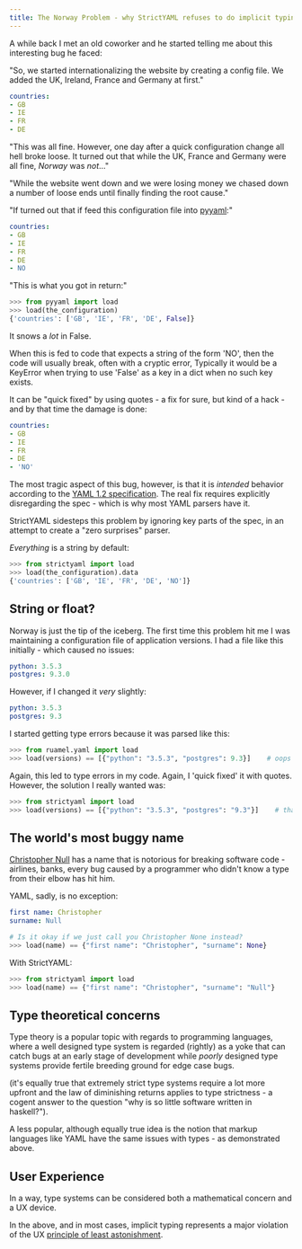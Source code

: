 ```yaml
---
title: The Norway Problem - why StrictYAML refuses to do implicit typing and so should you
---
```


A while back I met an old coworker and he started telling me about this
interesting bug he faced:

"So, we started internationalizing the website by creating a config
file. We added the UK, Ireland, France and Germany at first."

```yaml
countries:
- GB
- IE
- FR
- DE
```

"This was all fine. However, one day after a quick configuration change
all hell broke loose. It turned out that while the UK, France and
Germany were all fine, *Norway* was *not*..."

"While the website went down and we were losing money we chased down
a number of loose ends until finally finding the root cause."

"If turned out that if feed this configuration file into
[pyyaml](http://pyyaml.org):"

```yaml
countries:
- GB
- IE
- FR
- DE
- NO
```

"This is what you got in return:"

```python
>>> from pyyaml import load
>>> load(the_configuration)
{'countries': ['GB', 'IE', 'FR', 'DE', False]}
```

It snows a *lot* in False.

When this is fed to code that expects a string of the form 'NO',
then the code will usually break, often with a cryptic error,
Typically it would be a KeyError when trying to use 'False'
as a key in a dict when no such key exists.

It can be "quick fixed" by using quotes - a fix for sure, but
kind of a hack - and by that time the damage is done:

```yaml
countries:
- GB
- IE
- FR
- DE
- 'NO'
```

The most tragic aspect of this bug, however, is that it is
*intended* behavior according to the [YAML 1.2 specification](https://yaml.org/spec/1.2.2/).
The real fix requires explicitly disregarding the spec - which
is why most YAML parsers have it.

StrictYAML sidesteps this problem by ignoring key parts of the
spec, in an attempt to create a "zero surprises" parser.

*Everything* is a string by default:

```python
>>> from strictyaml import load
>>> load(the_configuration).data
{'countries': ['GB', 'IE', 'FR', 'DE', 'NO']}
```


## String or float?

Norway is just the tip of the iceberg. The first time this problem hit me
I was maintaining a configuration file of application versions. I had
a file like this initially - which caused no issues:

```yaml
python: 3.5.3
postgres: 9.3.0
```

However, if I changed it *very* slightly:

```yaml
python: 3.5.3
postgres: 9.3
```

I started getting type errors because it was parsed like this:

```python
>>> from ruamel.yaml import load
>>> load(versions) == [{"python": "3.5.3", "postgres": 9.3}]    # oops those *both* should have been strings
```

Again, this led to type errors in my code. Again, I 'quick fixed' it with quotes.
However, the solution I really wanted was:

```python
>>> from strictyaml import load
>>> load(versions) == [{"python": "3.5.3", "postgres": "9.3"}]    # that's better
```


## The world's most buggy name

[Christopher Null](http://www.wired.com/2015/11/null) has a name that is
notorious for breaking software code - airlines, banks, every bug caused
by a programmer who didn't know a type from their elbow has hit him.

YAML, sadly, is no exception:

```yaml
first name: Christopher
surname: Null
```

```python
# Is it okay if we just call you Christopher None instead?
>>> load(name) == {"first name": "Christopher", "surname": None}
```

With StrictYAML:

```python
>>> from strictyaml import load
>>> load(name) == {"first name": "Christopher", "surname": "Null"}
```


## Type theoretical concerns

Type theory is a popular topic with regards to programming languages,
where a well designed type system is regarded (rightly) as a yoke that
can catch bugs at an early stage of development while *poorly*
designed type systems provide fertile breeding ground for edge case
bugs.

(it's equally true that extremely strict type systems require a lot
more upfront and the law of diminishing returns applies to type
strictness - a cogent answer to the question "why is so little
software written in haskell?").

A less popular, although equally true idea is the notion that markup
languages like YAML have the same issues with types - as demonstrated
above.


## User Experience

In a way, type systems can be considered both a mathematical concern
and a UX device.

In the above, and in most cases, implicit typing represents a major violation
of the UX [principle of least astonishment](https://en.wikipedia.org/wiki/Principle_of_least_astonishment).
